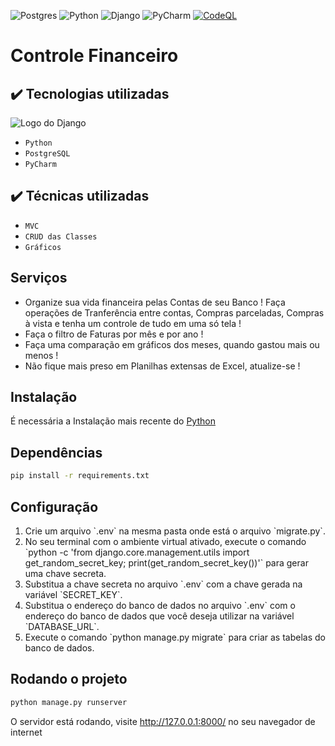 ![Postgres](https://img.shields.io/badge/postgres-%23316192.svg?style=for-the-badge&logo=postgresql&logoColor=white)
![Python](https://img.shields.io/badge/python-3670A0?style=for-the-badge&logo=python&logoColor=ffdd54)
![Django](https://img.shields.io/badge/Django-092E20?style=for-the-badge&logo=django&logoColor=white)
![PyCharm](https://img.shields.io/badge/PyCharm-000000.svg?&style=for-the-badge&logo=PyCharm&logoColor=white)
[![CodeQL](https://github.com/Marrowsed/Desafio_Alura3/actions/workflows/codeql.yml/badge.svg)](https://github.com/Marrowsed/Desafio_Alura3/actions/workflows/codeql.yml)

# Controle Financeiro

## ✔️ Tecnologias utilizadas

<img src="https://upload.wikimedia.org/wikipedia/commons/thumb/7/75/Django_logo.svg/2560px-Django_logo.svg.png" alt="Logo do Django">

- ``Python``
- ``PostgreSQL``
- ``PyCharm``

## ✔️ Técnicas utilizadas

- ``MVC``
- ``CRUD das Classes``
- ``Gráficos``

## Serviços

- Organize sua vida financeira pelas Contas de seu Banco ! Faça operações de Tranferência entre contas, Compras parceladas, Compras à vista e tenha um controle de tudo em uma só tela !
- Faça o filtro de Faturas por mês e por ano !
- Faça uma comparação em gráficos dos meses, quando gastou mais ou menos !
- Não fique mais preso em Planilhas extensas de Excel, atualize-se !

## Instalação
É necessária a Instalação mais recente do <a href="https://www.python.org/downloads/" target="_blank">Python</a>

## Dependências</h2>

````sh
pip install -r requirements.txt
````

## Configuração 
<ol>
  <li> Crie um arquivo `.env` na mesma pasta onde está o arquivo `migrate.py`.</li>
  <li>No seu terminal com o ambiente virtual ativado, execute o comando `python -c 'from django.core.management.utils import get_random_secret_key; print(get_random_secret_key())'` para gerar uma chave secreta.</li>
  <li>Substitua a chave secreta no arquivo `.env` com a chave gerada na variável `SECRET_KEY`.</li>
  <li>Substitua o endereço do banco de dados no arquivo `.env` com o endereço do banco de dados que você deseja utilizar na variável `DATABASE_URL`.</li>
  <li>Execute o comando `python manage.py migrate` para criar as tabelas do banco de dados.</li>
</ol>

## Rodando o projeto

```sh
python manage.py runserver
```

O servidor está rodando, visite http://127.0.0.1:8000/ no seu navegador de internet
